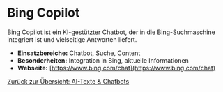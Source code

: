 # Bing Copilot

Bing Copilot ist ein KI-gestützter Chatbot, der in die Bing-Suchmaschine integriert ist und vielseitige Antworten liefert.

- **Einsatzbereiche:** Chatbot, Suche, Content
- **Besonderheiten:** Integration in Bing, aktuelle Informationen
- **Webseite:** [https://www.bing.com/chat](https://www.bing.com/chat)

[Zurück zur Übersicht: AI-Texte & Chatbots](../ai_text_tools.md)
